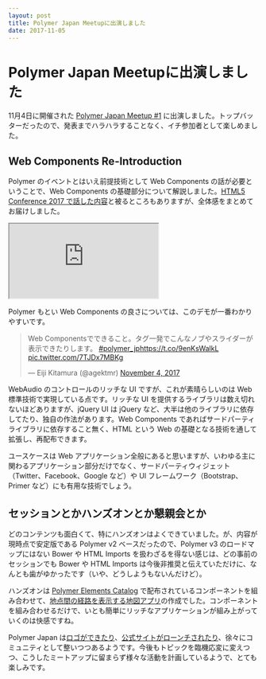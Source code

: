 ```yaml
---
layout: post
title: Polymer Japan Meetupに出演しました
date: 2017-11-05
---
```


# Polymer Japan Meetupに出演しました

11月4日に開催された [Polymer Japan Meetup #1](https://polymer-japan.connpass.com/event/69080/) に出演しました。トップバッターだったので、発表までハラハラすることなく、イチ参加者として楽しめました。

## Web Components Re-Introduction

Polymer のイベントとはいえ前提技術として Web Components の話が必要ということで、Web Components の基礎部分について解説しました。[HTML5 Conference 2017 で話した内容](https://speakerdeck.com/1000ch/the-state-of-web-components)と被るところもありますが、全体感をまとめてお届けしました。

<iframe loading="lazy" class="dropshadow speakerdeck-iframe" src="https://speakerdeck.com/player/a194ef68986e476c8eba0159a7a46bf2" title="Web Components Re-Introduction" allowfullscreen="true" data-ratio="1.7777777777777777"></iframe>

Polymer もとい Web Components の良さについては、このデモが一番わかりやすいです。

<blockquote class="twitter-tweet"><p lang="ja" dir="ltr">Web Componentsでできること。タグ一発でこんなノブやスライダーが表示できたりします。 <a href="https://twitter.com/hashtag/polymer_jp?src=hash&amp;ref_src=twsrc%5Etfw">#polymer_jp</a><a href="https://t.co/9enKsWalkL">https://t.co/9enKsWalkL</a> <a href="https://t.co/7TJDx7MBKg">pic.twitter.com/7TJDx7MBKg</a></p>&mdash; Eiji Kitamura (@agektmr) <a href="https://twitter.com/agektmr/status/926665984563281921?ref_src=twsrc%5Etfw">November 4, 2017</a></blockquote>

WebAudio のコントロールのリッチな UI ですが、これが素晴らしいのは Web 標準技術で実現している点です。リッチな UI を提供するライブラリは数え切れないほどありますが、jQuery UI は jQuery など、大半は他のライブラリに依存してたり、独自の作法があります。Web Components であればサードパーティライブラリに依存すること無く、HTML という Web の基礎となる技術を通して拡張し、再配布できます。

ユースケースは Web アプリケーション全般にあると思いますが、いわゆる主に関わるアプリケーション部分だけでなく、サードパーティウィジェット（Twitter、Facebook、Google など）や UI フレームワーク（Bootstrap、Primer など）にも有用な技術でしょう。

## セッションとかハンズオンとか懇親会とか

どのコンテンツも面白くて、特にハンズオンはよくできていました。が、内容が現時点で安定版である Polymer v2 ベースだったので、Polymer v3 のロードマップにはない Bower や HTML Imports を扱わざるを得ない感じは、どの事前のセッションでも Bower や HTML Imports は今後非推奨と伝えていただけに、なんとも歯がゆかったです（いや、どうしようもないんだけど）。

ハンズオンは [Polymer Elements Catalog](https://elements.polymer-project.org/) で配布されているコンポーネントを組み合わせて、[地点間の経路を表示する地図アプリ](https://1000ch.github.io/polymer-handson/)の作成でした。コンポーネントを組み合わせるだけで、いとも簡単にリッチなアプリケーションが組み上がっていくのは快感ですね。

Polymer Japan は[ロゴができたり](https://twitter.com/polymer_jp/status/925287871996559360)、[公式サイトがローンチされたり](https://polymer-jp.org/)、徐々にコミュニティとして整いつつあるようです。今後もトピックを臨機応変に変えつつ、こうしたミートアップに留まらず様々な活動を計画しているようで、とても楽しみです。
